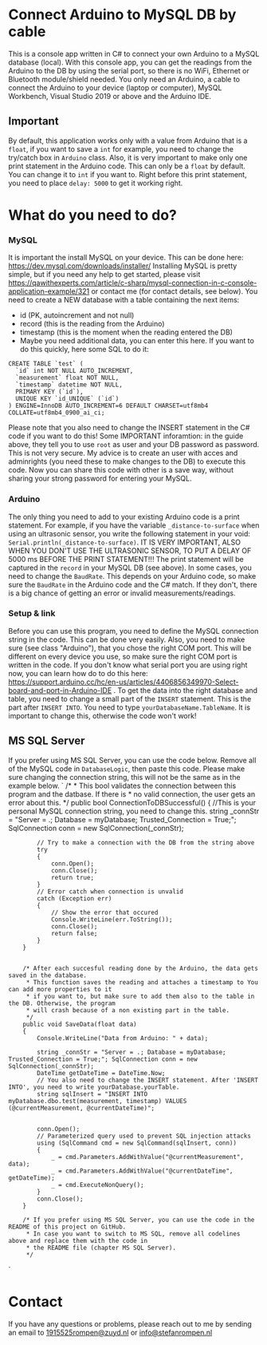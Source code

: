 # Connect Arduino to MySQL DB by cable

This is a console app written in C# to connect your own Arduino to a MySQL database (local). With this console app, you can get the readings from the Arduino to the DB by using the serial port, so there is no WiFi, Ethernet or Bluetooth module/shield needed. You only need an Arduino, a cable to connect the Arduino to your device (laptop or computer), MySQL Workbench, Visual Studio 2019 or above and the Arduino IDE.
## Important 
By default, this application works only with a value from Arduino that is a `float`, if you want to save a `int` for example, you need to change the try/catch box in `Arduino` class. Also, it is very important to make only one print statement in the Arduino code. This can only be a `float` by default. You can change it to `int` if you want to. Right before this print statement, you need to place `delay: 5000` to get it working right. 

# What do you need to do?
### MySQL
It is important the install MySQL on your device. This can be done here: https://dev.mysql.com/downloads/installer/
Installing MySQL is pretty simple, but if you need any help to get started, please visit https://qawithexperts.com/article/c-sharp/mysql-connection-in-c-console-application-example/321 or contact me (for contact details, see below). You need to create a NEW database with a table containing the next items: 
- id (PK, autoincrement and not null)
- record (this is the reading from the Arduino)
- timestamp (this is the moment when the reading entered the DB)
- Maybe you need additional data, you can enter this here. 
If you want to do this quickly, here some SQL to do it:
```
CREATE TABLE `test` (
  `id` int NOT NULL AUTO_INCREMENT,
  `measurement` float NOT NULL,
  `timestamp` datetime NOT NULL,
  PRIMARY KEY (`id`),
  UNIQUE KEY `id_UNIQUE` (`id`)
) ENGINE=InnoDB AUTO_INCREMENT=6 DEFAULT CHARSET=utf8mb4 COLLATE=utf8mb4_0900_ai_ci;
```
Please note that you also need to change the INSERT statement in the C# code if you want to do this! Some IMPORTANT inforamtion: in the guide above, they tell you to use `root` as user and your DB password as password. This is not very secure. My advice is to create an user with acces and adminrights (you need these to make changes to the DB) to execute this code. Now you can share this code with other is a save way, without sharing your strong password for entering your MySQL. 

### Arduino
The only thing you need to add to your existing Arduino code is a print statement. For example, if you have the variable `_distance-to-surface` when using an ultrasonic sensor, you write the following statement in your void: `Serial.println(_distance-to-surface)`. IT IS VERY IMPORTANT, ALSO WHEN YOU DON'T USE THE ULTRASONIC SENSOR, TO PUT A DELAY OF 5000 ms BEFORE THE PRINT STATEMENT!!! The print statement will be captured in the `record` in your MySQL DB (see above). In some cases, you need to change the `BaudRate`. This depends on your Arduino code, so make sure the `BaudRate` in the Arduino code and the C# match. If they don't, there is a big chance of getting an error or invalid measurements/readings.

### Setup & link
Before you can use this program, you need to define the MySQL connection string in the code. This can be done very easily. Also, you need to make sure (see class "Arduino"), that you chose the right COM port. This will be different on every device you use, so make sure the right COM port is written in the code. If you don't know what serial port you are using right now, you can learn how do to do this here: https://support.arduino.cc/hc/en-us/articles/4406856349970-Select-board-and-port-in-Arduino-IDE . To get the data into the right database and table, you need to change a small part of the `INSERT` statement. This is the part after `INSERT INTO`. You need to type `yourDatabaseName.TableName`. It is important to change this, otherwise the code won't work!

## MS SQL Server
If you prefer using MS SQL Server, you can use the code below. Remove all of the MySQL code in `DatabaseLogic`, then paste this code. Please make sure changing the connection string, this will not be the same as in the example below. 
`
/*
        * This bool validates the connection between this program and the datbase. If there is 
        * no valid connection, the user gets an error about this. 
        */
        public bool ConnectionToDBSuccessful()
        {
            //This is your personal MySQL connection string, you need to change this. 
            string _connStr = "Server = .; Database = myDatabase; Trusted_Connection = True;";
            SqlConnection conn = new SqlConnection(_connStr);

            // Try to make a connection with the DB from the string above
            try
            {
                conn.Open();
                conn.Close();
                return true;
            }
            // Error catch when connection is unvalid
            catch (Exception err)
            {
                // Show the error that occured 
                Console.WriteLine(err.ToString());
                conn.Close();
                return false;
            }
        }


        /* After each succesful reading done by the Arduino, the data gets saved in the database. 
         * This function saves the reading and attaches a timestamp to You can add more properties to it
         * if you want to, but make sure to add them also to the table in the DB. Otherwise, the program 
         * will crash because of a non existing part in the table. 
         */
        public void SaveData(float data)
        {
            Console.WriteLine("Data from Arduino: " + data);

            string _connStr = "Server = .; Database = myDatabase; Trusted_Connection = True;"; SqlConnection conn = new SqlConnection(_connStr);
            DateTime getDateTime = DateTime.Now;
            // You also need to change the INSERT statement. After 'INSERT INTO', you need to write yourDatabase.yourTable.
            string sqlInsert = "INSERT INTO myDatabase.dbo.test(measurement, timestamp) VALUES (@currentMeasurement, @currentDateTime)";


            conn.Open();
            // Parameterized query used to prevent SQL injection attacks 
            using (SqlCommand cmd = new SqlCommand(sqlInsert, conn))
            {
                _ = cmd.Parameters.AddWithValue("@currentMeasurement", data);
                _ = cmd.Parameters.AddWithValue("@currentDateTime", getDateTime);
                _ = cmd.ExecuteNonQuery();
            }
            conn.Close();
        }

        /* If you prefer using MS SQL Server, you can use the code in the README of this project on GitHub.
         * In case you want to switch to MS SQL, remove all codelines above and replace them with the code in 
         * the README file (chapter MS SQL Server).
         */
  `
# Contact
If you have any questions or problems, please reach out to me by sending an email to 1915525rompen@zuyd.nl or info@stefanrompen.nl

